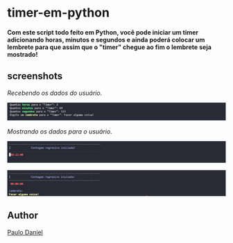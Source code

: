 # timer-em-python

#### Com este script todo feito em Python, você pode iniciar um timer adicionando horas, minutos e segundos e ainda poderá colocar um lembrete para que assim que o "timer" chegue ao fim o lembrete seja mostrado!


## screenshots

_Recebendo os dados do usuário._

![recebendo_dados](screenshots/Input_dados.jpg)

_Mostrando os dados para o usuário._

![print_dados](screenshots/output_contagem-regressiva.jpg)

![print_dados](screenshots/output_lembrete.jpg)


## Author

[Paulo Daniel](https://www.linkedin.com/in/paulodaniel-oficial)
